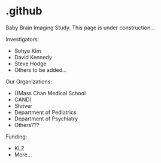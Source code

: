 # .github
Baby Brain Imaging Study.  This page is under construction...

Investigators:
* Sohye Kim
* David Kennedy
* Steve Hodge
* Others to be added...

Our Organizations:
* UMass Chan Medical School
* CANDI
* Shriver
* Department of Pediatrics
* Department of Psychiatry
* Others???


Funding:
* KL2
* More...
